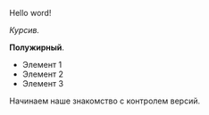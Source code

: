 Hello word!


*Курсив.*

**Полужирный**.

* Элемент 1
* Элемент 2
* Элемент 3

Начинаем наше знакомство с контролем версий.